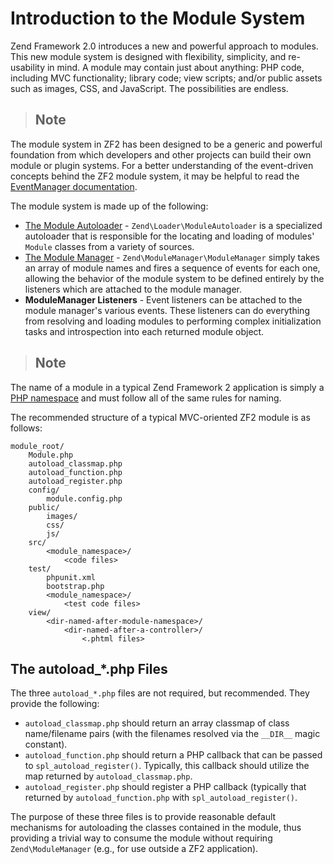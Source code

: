 # Introduction to the Module System

Zend Framework 2.0 introduces a new and powerful approach to modules. This new module system is
designed with flexibility, simplicity, and re-usability in mind. A module may contain just about
anything: PHP code, including MVC functionality; library code; view scripts; and/or public assets
such as images, CSS, and JavaScript. The possibilities are endless.

> ## Note
The module system in ZF2 has been designed to be a generic and powerful foundation from which
developers and other projects can build their own module or plugin systems.
For a better understanding of the event-driven concepts behind the ZF2 module system, it may be
helpful to read the [EventManager documentation](zend.event-manager.event-manager).

The module system is made up of the following:

- [The Module Autoloader](zend.loader.module-autoloader) - `Zend\Loader\ModuleAutoloader` is a
specialized autoloader that is responsible for the locating and loading of modules' `Module` classes
from a variety of sources.
- [The Module Manager](zend.module-manager.module-manager) - `Zend\ModuleManager\ModuleManager`
simply takes an array of module names and fires a sequence of events for each one, allowing the
behavior of the module system to be defined entirely by the listeners which are attached to the
module manager.
- **ModuleManager Listeners** - Event listeners can be attached to the module manager's various
events. These listeners can do everything from resolving and loading modules to performing complex
initialization tasks and introspection into each returned module object.

> ## Note
The name of a module in a typical Zend Framework 2 application is simply a [PHP
namespace](http://php.net/namespaces) and must follow all of the same rules for naming.

The recommended structure of a typical MVC-oriented ZF2 module is as follows:

    module_root/
        Module.php
        autoload_classmap.php
        autoload_function.php
        autoload_register.php
        config/
            module.config.php
        public/
            images/
            css/
            js/
        src/
            <module_namespace>/
                <code files>
        test/
            phpunit.xml
            bootstrap.php
            <module_namespace>/
                <test code files>
        view/
            <dir-named-after-module-namespace>/
                <dir-named-after-a-controller>/
                    <.phtml files>

## The autoload\_\*.php Files

The three `autoload_*.php` files are not required, but recommended. They provide the following:

- `autoload_classmap.php` should return an array classmap of class name/filename pairs (with the
filenames resolved via the `__DIR__` magic constant).
- `autoload_function.php` should return a PHP callback that can be passed to
`spl_autoload_register()`. Typically, this callback should utilize the map returned by
`autoload_classmap.php`.
- `autoload_register.php` should register a PHP callback (typically that returned by
`autoload_function.php` with `spl_autoload_register()`.

The purpose of these three files is to provide reasonable default mechanisms for autoloading the
classes contained in the module, thus providing a trivial way to consume the module without
requiring `Zend\ModuleManager` (e.g., for use outside a ZF2 application).

